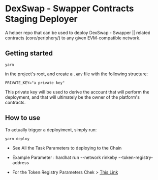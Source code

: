 # DexSwap - Swapper Contracts Staging Deployer

A helper repo that can be used to deploy DexSwap - Swapper || related contracts
(core/periphery/) to any given EVM-compatible network.

## Getting started

```
yarn
```

in the project's root, and create a `.env` file with the following structure:

```
PRIVATE_KEY="a private key"
```

This private key will be used to derive the account that will perform the
deployment, and that will ultimately be the owner of the platform's contracts.

## How to use

To actually trigger a deployiment, simply run:

```
yarn deploy
```
- See All the Task Parameters to deploying to the Chain

- Example Parameter : hardhat run --network rinkeby --token-registry-address <myAddress from dexswap registry>

- For the Token Registry Parameters Chek > [This Link](https://github.com/Agin-DropDisco/dexswap-registry) 


